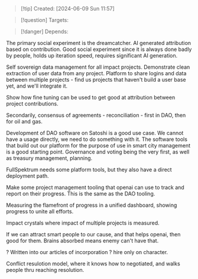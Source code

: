 
>[!tip] Created: [2024-06-09 Sun 11:57]

>[!question] Targets: 

>[!danger] Depends: 

The primary social experiment is the dreamcatcher.  AI generated attribution based on contribution.  Good social experiment since it is always done badly by people, holds up iteration speed, requires significant AI generation.

Self sovereign data management for all impact projects.
Demonstrate clean extraction of user data from any project.
Platform to share logins and data between multiple projects - find us projects that haven't build a user base yet, and we'll integrate it.

Show how fine tuning can be used to get good at attribution between project contributions.

Secondarily, consensus of agreements - reconciliation - first in DAO, then for oil and gas.

Development of DAO software on Satoshi is a good use case.  We cannot have a usage directly, we need to do something with it.  The software tools that build out our platform for the purpose of use in smart city management is a good starting point.  Governance and voting being the very first, as well as treasury management, planning.

FullSpektrum needs some platform tools, but they also have a direct deployment path.

Make some project management tooling that openai can use to track and report on their progress.  This is the same as the DAO tooling.

Measuring the flamefront of progress in a unified dashboard, showing progress to unite all efforts.

Impact crystals where impact of multiple projects is measured.

If we can attract smart people to our cause, and that helps openai, then good for them.  Brains absorbed means enemy can't have that.


? Written into our articles of incorporation ? hire only on character.

Conflict resulotion model, where it knows how to negotiated, and walks people thru reaching resolution.